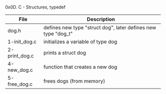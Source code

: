 0x0D. C - Structures, typedef

File | Description
---|---
dog.h | defines new type "struct dog", later defines new type "dog_t"
1-init_dog.c | initializes a variable of type dog
2-print_dog.c | prints a struct dog
4-new_dog.c | function that creates a new dog
5-free_dog.c | frees dogs (from memory)
